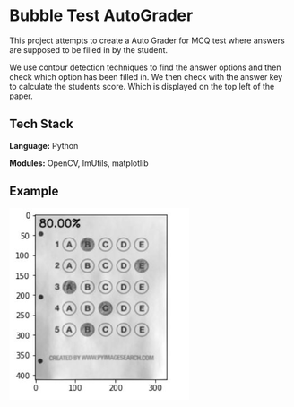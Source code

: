 ﻿
# Bubble Test AutoGrader

This project attempts to create a Auto Grader for MCQ test where answers are supposed to be filled in by the student.

We use contour detection techniques to find the answer options and then check which option has been filled in. We then check with the answer key to calculate the students score. Which is displayed on the top left of the paper.

## Tech Stack

**Language:** Python

**Modules:** OpenCV, ImUtils, matplotlib 


## Example
 ![Graded Test](https://github.com/Nikhil-void/Computer-Vision-Projects/blob/main/Bubble%20Test%20Auto%20Grader/example.JPG)
             